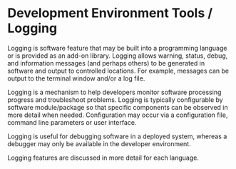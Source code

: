 # Development Environment Tools / Logging

Logging is software feature that may be built into a programming language or is provided as an add-on library.
Logging allows warning, status, debug, and information messages (and perhaps others) to be generated in software and output to controlled locations.
For example, messages can be output to the terminal window and/or a log file.

Logging is a mechanism to help developers monitor software processing progress and troubleshoot problems.
Logging is typically configurable by software module/package so that specific components can be observed in more detail when needed.
Configuration may occur via a configuration file, command line parameters or user interface.

Logging is useful for debugging software in a deployed system, whereas a debugger may only be available in the developer environment.

Logging features are discussed in more detail for each language.
